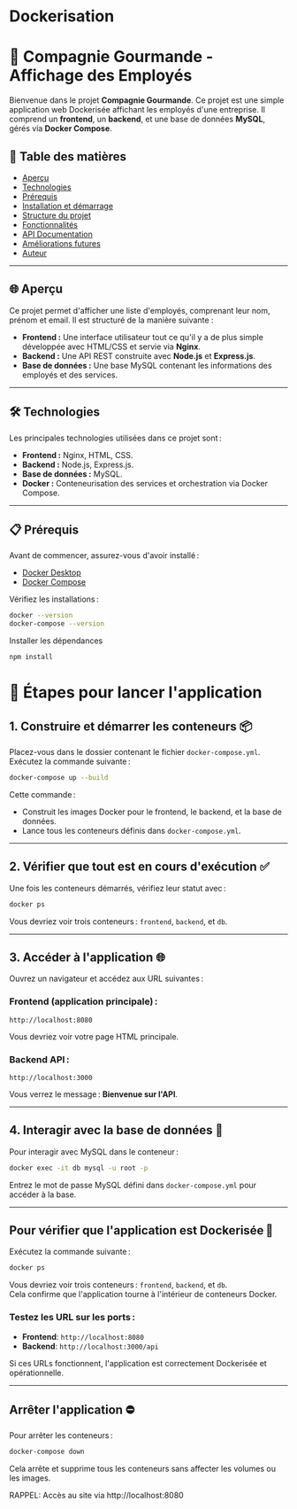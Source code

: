 # Dockerisation

# 🐳 Compagnie Gourmande - Affichage des Employés

Bienvenue dans le projet **Compagnie Gourmande**. Ce projet est une simple application web Dockerisée affichant les employés d'une entreprise. Il comprend un **frontend**, un **backend**, et une base de données **MySQL**, gérés via **Docker Compose**.

## 📝 Table des matières

- [Aperçu](#-aperçu)
- [Technologies](#-technologies)
- [Prérequis](#-prérequis)
- [Installation et démarrage](#-installation-et-démarrage)
- [Structure du projet](#-structure-du-projet)
- [Fonctionnalités](#-fonctionnalités)
- [API Documentation](#-api-documentation)
- [Améliorations futures](#-améliorations-futures)
- [Auteur](#-auteur)

---

## 🌐 Aperçu

Ce projet permet d'afficher une liste d'employés, comprenant leur nom, prénom et email. Il est structuré de la manière suivante :

- **Frontend :** Une interface utilisateur tout ce qu'il y a de plus simple développée avec HTML/CSS et servie via **Nginx**.
- **Backend :** Une API REST construite avec **Node.js** et **Express.js**.
- **Base de données :** Une base MySQL contenant les informations des employés et des services.

---

## 🛠️ Technologies

Les principales technologies utilisées dans ce projet sont :

- **Frontend :** Nginx, HTML, CSS.
- **Backend :** Node.js, Express.js.
- **Base de données :** MySQL.
- **Docker :** Conteneurisation des services et orchestration via Docker Compose.

---

## 📋 Prérequis

Avant de commencer, assurez-vous d'avoir installé :

- [Docker Desktop](https://www.docker.com/products/docker-desktop)
- [Docker Compose](https://docs.docker.com/compose/install/)

Vérifiez les installations :

```bash
docker --version
docker-compose --version
```

Installer les dépendances
```bash
npm install
```

# 🚀 Étapes pour lancer l'application 

## 1. Construire et démarrer les conteneurs 📦

Placez-vous dans le dossier contenant le fichier `docker-compose.yml`.  
Exécutez la commande suivante :

```bash
docker-compose up --build
```

Cette commande :
- Construit les images Docker pour le frontend, le backend, et la base de données.
- Lance tous les conteneurs définis dans `docker-compose.yml`.

---

## 2. Vérifier que tout est en cours d'exécution ✅

Une fois les conteneurs démarrés, vérifiez leur statut avec :

```bash
docker ps
```

Vous devriez voir trois conteneurs : `frontend`, `backend`, et `db`.

---

## 3. Accéder à l'application 🌐

Ouvrez un navigateur et accédez aux URL suivantes :

### Frontend (application principale) :
```text
http://localhost:8080
```
Vous devriez voir votre page HTML principale.

### Backend API :
```text
http://localhost:3000
```
Vous verrez le message : **Bienvenue sur l'API**.

---

## 4. Interagir avec la base de données 🧱

Pour interagir avec MySQL dans le conteneur :

```bash
docker exec -it db mysql -u root -p
```

Entrez le mot de passe MySQL défini dans `docker-compose.yml` pour accéder à la base.

---

## Pour vérifier que l'application est Dockerisée 🐋

Exécutez la commande suivante :

```bash
docker ps
```

Vous devriez voir trois conteneurs : `frontend`, `backend`, et `db`.  
Cela confirme que l'application tourne à l'intérieur de conteneurs Docker.

### Testez les URL sur les ports :
- **Frontend**: `http://localhost:8080`  
- **Backend**: `http://localhost:3000/api`

Si ces URLs fonctionnent, l'application est correctement Dockerisée et opérationnelle.

---

## Arrêter l'application ⛔

Pour arrêter les conteneurs :

```bash
docker-compose down
```

Cela arrête et supprime tous les conteneurs sans affecter les volumes ou les images.

RAPPEL: Accès au site via http://localhost:8080
